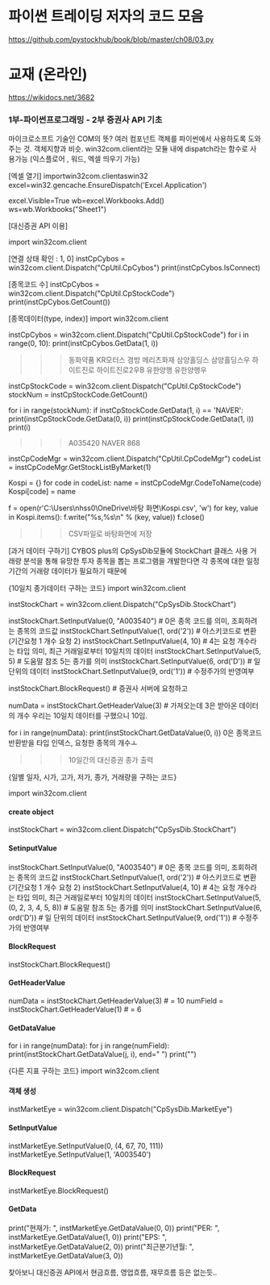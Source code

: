 # 파이썬 트레이딩 저자의 코드 모음
https://github.com/pystockhub/book/blob/master/ch08/03.py
# 교재 (온라인)
https://wikidocs.net/3682


### 1부-파이썬프로그래밍 - 2부 증권사 API 기초

마이크로소프트 기술인 COM의 뜻? 여러 컴포넌트 객체를 파이썬에서 사용하도록 도와주는 것. 객체지향과 비슷.
win32com.client라는 모듈 내에 dispatch라는 함수로 사용가능 (익스플로어 , 워드, 엑셀 띄우기 가능)

[엑셀 열기] 
importwin32com.clientaswin32
excel=win32.gencache.EnsureDispatch('Excel.Application')

excel.Visible=True
wb=excel.Workbooks.Add()
ws=wb.Workbooks("Sheet1")

[대신증권 API 이용] 

import win32com.client

[연결 상태 확인 : 1, 0]
instCpCybos = win32com.client.Dispatch("CpUtil.CpCybos")
print(instCpCybos.IsConnect)

[종목코드 수]
instCpCybos = win32com.client.Dispatch("CpUtil.CpStockCode")
print(instCpCybos.GetCount())

[종목데이터(type, index)] 
import win32com.client

instCpCybos = win32com.client.Dispatch("CpUtil.CpStockCode")
for i in range(0, 10):
    print(instCpCybos.GetData(1, i))

>>> 동화약품
    KR모터스
    경방
    메리츠화재
    삼양홀딩스
    삼양홀딩스우
    하이트진로
    하이트진로2우B
    유한양행
    유한양행우

instCpStockCode = win32com.client.Dispatch("CpUtil.CpStockCode")
stockNum = instCpStockCode.GetCount()

for i in range(stockNum):
    if instCpStockCode.GetData(1, i) == 'NAVER':
        print(instCpStockCode.GetData(0, i))
        print(instCpStockCode.GetData(1, i))
        print(i)
        
>>> A035420
    NAVER
    868

instCpCodeMgr = win32com.client.Dispatch("CpUtil.CpCodeMgr")
codeList = instCpCodeMgr.GetStockListByMarket(1)

Kospi = {}
for code in codeList:
    name = instCpCodeMgr.CodeToName(code)
    Kospi[code] = name

f = open(r'C:\Users\nhss0\OneDrive\바탕 화면\Kospi.csv', 'w')
for key, value in Kospi.items():
    f.write("%s,%s\n" % (key, value))
f.close()

>>> CSV파일로 바탕화면에 저장

[과거 데이터 구하기] CYBOS plus의 CpSysDib모듈에 StockChart 클래스 사용
거래량 분석을 통해 유망한 투자 종목을 뽑는 프로그램을 개발한다면 각 종목에 대한 일정 기간의 거래량 데이터가 필요하기 때문에

{10일치 종가데이터 구하는 코드}
import win32com.client

instStockChart = win32com.client.Dispatch("CpSysDib.StockChart")

instStockChart.SetInputValue(0, "A003540") # 0은 종목 코드를 의미, 조회하려는 종목의 코드값
instStockChart.SetInputValue(1, ord('2')) # 아스키코드로 변환(기간요청 1 개수 요청 2)
instStockChart.SetInputValue(4, 10) # 4는 요청 개수라는 타입 의미, 최근 거래일로부터 10일치의 데이터
instStockChart.SetInputValue(5, 5) # 도움말 참조 5는 종가를 의미
instStockChart.SetInputValue(6, ord('D')) # 일 단위의 데이터
instStockChart.SetInputValue(9, ord('1')) # 수정주가의 반영여부

instStockChart.BlockRequest() # 증권사 서버에 요청하고

numData = instStockChart.GetHeaderValue(3) # 가져오는데 3은 받아온 데이터의 개수 우리는 10일치 데이터를 구했으니 10임.

for i in range(numData):
    print(instStockChart.GetDataValue(0, i)) 0은 종목코드 반환받을 타입 인덱스, 요청한 종목의 개수ㅗ

>>> 10일간의 대신증권 종가 출력

{일별 일자, 시가, 고가, 저가, 종가, 거래량을 구하는 코드}

import win32com.client

#### create object
instStockChart = win32com.client.Dispatch("CpSysDib.StockChart")

#### SetinputValue
instStockChart.SetInputValue(0, "A003540") # 0은 종목 코드를 의미, 조회하려는 종목의 코드값
instStockChart.SetInputValue(1, ord('2')) # 아스키코드로 변환(기간요청 1 개수 요청 2)
instStockChart.SetInputValue(4, 10) # 4는 요청 개수라는 타입 의미, 최근 거래일로부터 10일치의 데이터
instStockChart.SetInputValue(5, (0, 2, 3, 4, 5, 8)) # 도움말 참조 5는 종가를 의미
instStockChart.SetInputValue(6, ord('D')) # 일 단위의 데이터
instStockChart.SetInputValue(9, ord('1')) # 수정주가의 반영여부

#### BlockRequest
instStockChart.BlockRequest()

#### GetHeaderValue
numData = instStockChart.GetHeaderValue(3) # = 10
numField = instStockChart.GetHeaderValue(1) # = 6

#### GetDataValue
for i in range(numData):
    for j in range(numField):
        print(instStockChart.GetDataValue(j, i), end=" ")
    print("")

{다른 지표 구하는 코드}
import win32com.client

#### 객체 생성
instMarketEye = win32com.client.Dispatch("CpSysDib.MarketEye")

#### SetInputValue
instMarketEye.SetInputValue(0, (4, 67, 70, 111))
instMarketEye.SetInputValue(1, 'A003540')

#### BlockRequest
instMarketEye.BlockRequest()

#### GetData
print("현재가: ", instMarketEye.GetDataValue(0, 0))
print("PER: ", instMarketEye.GetDataValue(1, 0))
print("EPS: ", instMarketEye.GetDataValue(2, 0))
print("최근분기년월: ", instMarketEye.GetDataValue(3, 0))

찾아보니 대신증권 API에서 현금흐름, 영업흐름, 재무흐름 등은 없는듯..
